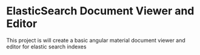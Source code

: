 # ElasticSearch Document Viewer and Editor

This project is will create a basic angular material document viewer and editor for elastic search indexes

